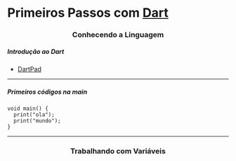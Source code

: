 <h1 align="left">
  Primeiros Passos com <a href="https://dart.dev/">Dart</a>
</h1>

<h3 align="center">Conhecendo a Linguagem</h3>

<h5 align="left">Introdução ao Dart</h5>

<ul>
  <li><a href="https://dartpad.dev/?">DartPad</a></li>
</ul>

<hr />

<h5 align="left">Primeiros códigos na main</h5>

```
void main() {
  print("ola");
  print("mundo");
}
```

<hr />

<h3 align="center">Trabalhando com Variáveis</h3>